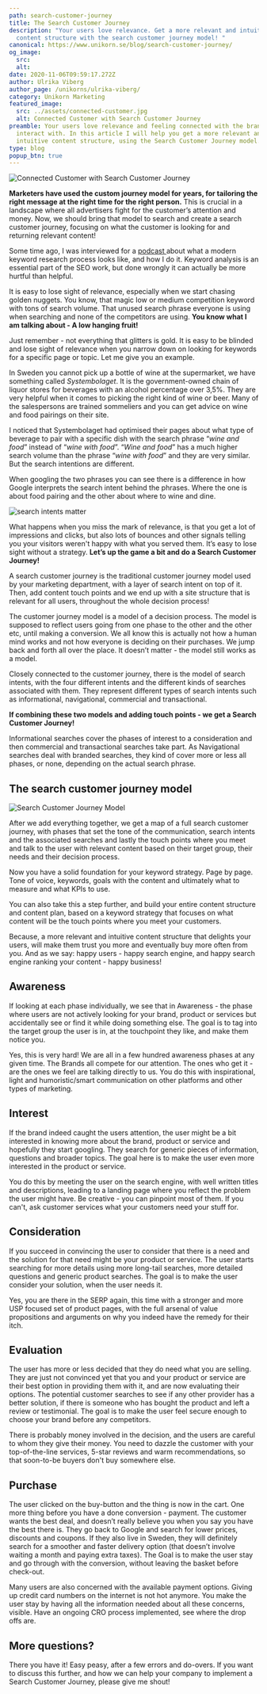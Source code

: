 ```yaml
---
path: search-customer-journey
title: The Search Customer Journey
description: "Your users love relevance. Get a more relevant and intuitive
  content structure with the search customer journey model! "
canonical: https://www.unikorn.se/blog/search-customer-journey/
og_image:
  src: 
  alt: 
date: 2020-11-06T09:59:17.272Z
author: Ulrika Viberg
author_page: /unikorns/ulrika-viberg/
category: Unikorn Marketing
featured_image:
  src: ../assets/connected-customer.jpg
  alt: Connected Customer with Search Customer Journey
preamble: Your users love relevance and feeling connected with the brands they
  interact with. In this article I will help you get a more relevant and
  intuitive content structure, using the Search Customer Journey model.
type: blog
popup_btn: true
---
```

![Connected Customer with Search Customer Journey](../assets/connected-customer.jpg)

**Marketers have used the custom journey model for years, for tailoring the right message at the right time for the right person.** This is crucial in a landscape where all advertisers fight for  the customer’s attention and money. Now, we should bring that model to search and create a search customer journey, focusing on what the customer is looking for and returning relevant content! 

Some time ago, I was interviewed for a [podcast ](https://tonyhammarlund.io/seo-anvandaren-fokus-52/)about what a modern keyword research process looks like, and how I do it. Keyword analysis is an essential part of the SEO work, but done wrongly it can actually be more hurtful than helpful. 

It is easy to lose sight of relevance, especially when we start chasing golden nuggets. You know, that magic low or medium competition keyword with tons of search volume. That unused search phrase everyone is using when searching and none of the competitors are using. **You know what I am talking about - A low hanging fruit!** 

Just remember - not everything that glitters is gold. It is easy to be blinded and lose sight of relevance when you narrow down on looking for keywords for a specific page or topic. Let me give you an example.

In Sweden you cannot pick up a bottle of wine at the supermarket, we have something called *Systembolaget*. It is the government-owned chain of liquor stores for beverages with an alcohol percentage over 3,5%. They are very helpful when it comes to picking the right kind of wine or beer. Many of the salespersons are trained sommeliers and you can get advice on wine and food pairings on their site. 

I noticed that Systembolaget had optimised their pages about what type of beverage to pair with a specific dish with the search phrase “*wine and food*” instead of “*wine with food*”. “*Wine and food*” has a much higher search volume than the phrase “*wine with food*” and they are very similar. But the search intentions are different. 

When googling the two phrases you can see there is a difference in how Google interprets the search intent behind the phrases. Where the one is about food pairing and the other about where to wine and dine.

![search intents matter](../assets/wine-and-or-dine.png)

What happens when you miss the mark of relevance, is that you get a lot of impressions and clicks, but also lots of bounces and other signals telling you your visitors weren't happy with what you served them. It’s easy to lose sight without a strategy. **Let’s up the game a bit and do a Search Customer Journey!**

A search customer journey is the traditional customer journey model used by your marketing department, with a layer of search intent on top of it. Then, add content touch points and we end up with a site structure that is relevant for all users, throughout the whole decision process!

The customer journey model is a model of a decision process. The model is supposed to reflect users going from one phase to the other and the other etc, until making a conversion. We all know this is actually not how a human mind works and not how everyone is deciding on their purchases. We jump back and forth all over the place. It doesn’t matter - the model still works as a model.

Closely connected to the customer journey, there is the model of search intents, with the four different intents and the different kinds of searches associated with them. They represent different types of search intents such as informational, navigational, commercial and transactional.

**If combining these two models and adding touch points - we get a Search Customer Journey!**

Informational searches cover the phases of interest to a consideration and then commercial and transactional searches take part. As Navigational searches deal with branded searches, they kind of cover more or less all phases, or none, depending on the actual search phrase.

## The search customer journey model

![Search Customer Journey Model](../assets/search-customer-journey.png)

After we add everything together, we get a map of a full search customer journey, with phases that set the tone of the communication, search intents and the associated searches and lastly the touch points where you meet and talk to the user with relevant content based on their target group, their needs and their decision process.

Now you have a solid foundation for your keyword strategy. Page by page. Tone of voice, keywords, goals with the content and ultimately what to measure and what KPIs to use.

You can also take this a step further, and build your entire content structure and content plan, based on a keyword strategy that focuses on what content will be the touch points where you meet your customers.

Because, a more relevant and intuitive content structure that delights your users, will make them trust you more and eventually buy more often from you. And as we say: happy users - happy search engine, and happy search engine ranking your content - happy business!

## Awareness

If looking at each phase individually, we see that in Awareness - the phase where users are not actively looking for your brand, product or services but accidentally see or find it while doing something else. The goal is to tag into the target group the user is in, at the touchpoint they like, and make them notice you.

Yes, this is very hard! We are all in a few hundred awareness phases at any given time. The Brands all compete for our attention. The ones who get it - are the ones we feel are talking directly to us. You do this with inspirational, light and humoristic/smart communication on other platforms and other types of marketing.

## Interest

If the brand indeed caught the users attention, the user might be a bit interested in knowing more about the brand, product or service and hopefully they start googling. They search for generic pieces of information, questions and broader topics. The goal here is to make the user even more interested in the product or service.

You do this by meeting the user on the search engine, with well written titles and descriptions, leading to a landing page where you reflect the problem the user might have. Be creative - you can pinpoint most of them. If you can't, ask customer services what your customers need your stuff for.

## Consideration

If you succeed in convincing the user to consider that there is a need and the solution for that need might be your product or service. The user starts searching for more details using more long-tail searches, more detailed questions and generic product searches. The goal is to make the user consider your solution, when the user needs it.

Yes, you are there in the SERP again, this time with a stronger and more USP focused set of product pages, with the full arsenal of value propositions and arguments on why you indeed have the remedy for their itch.

## Evaluation

The user has more or less decided that they do need what you are selling. They are just not convinced yet that you and your product or service are their best option in providing them with it, and are now evaluating their options. The potential customer searches to see if any other provider has a better solution, if there is someone who has bought the product and left a review or testimonial. The goal is to make the user feel secure enough to choose your brand before any competitors.

There is probably money involved in the decision, and the users are careful to whom they give their money. You need to dazzle the customer with your top-of-the-line services, 5-star reviews and warm recommendations, so that soon-to-be buyers don't buy somewhere else.

## Purchase

The user clicked on the buy-button and the thing is now in the cart. One more thing before you have a done conversion - payment. The customer wants the best deal, and doesn’t really believe you when you say you have the best there is. They go back to Google and search for lower prices, discounts and coupons. If they also live in Sweden, they will definitely search for a smoother and faster delivery option (that doesn’t involve waiting a month and paying extra taxes). The Goal is to make the user stay and go through with the conversion, without leaving the basket before check-out.

Many users are also concerned with the available payment options. Giving up credit card numbers on the internet is not hot anymore. You make the user stay by having all the information needed about all these concerns, visible. Have an ongoing CRO process implemented, see where the drop offs are.

## More questions?

There you have it! Easy peasy, after a few errors and do-overs. If you want to discuss this further, and how we can help your company to implement a Search Customer Journey, please give me shout!
